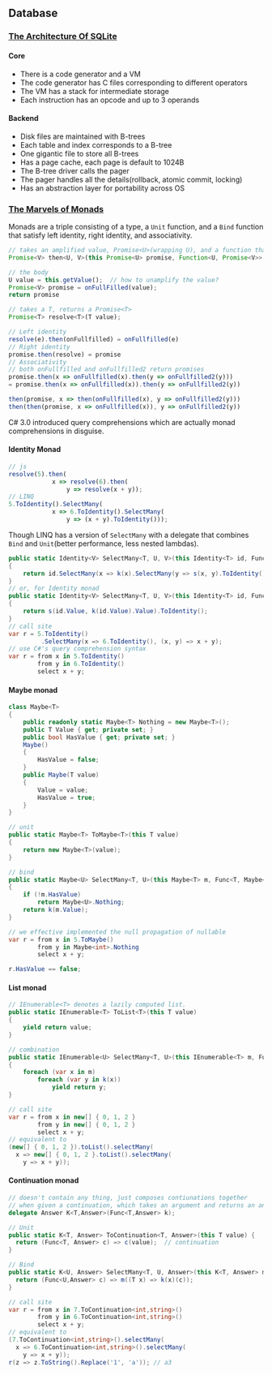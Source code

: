 ## Database

### [The Architecture Of SQLite](http://www.sqlite.org/arch.html)

#### Core

* There is a code generator and a VM
* The code generator has C files corresponding to different operators
* The VM has a stack for intermediate storage
* Each instruction has an opcode and up to 3 operands

#### Backend

* Disk files are maintained with B-trees
* Each table and index corresponds to a B-tree
* One gigantic file to store all B-trees
* Has a page cache, each page is default to 1024B
* The B-tree driver calls the pager
* The pager handles all the details(rollback, atomic commit, locking)
* Has an abstraction layer for portability across OS

### [The Marvels of Monads](http://blogs.msdn.com/b/wesdyer/archive/2008/01/11/the-marvels-of-monads.aspx)

Monads are a triple consisting of a type, a `Unit` function, and a `Bind` function that satisfy left identity, right identity, and associativity.

```javascript
// takes an amplified value, Promise<U>(wrapping U), and a function that takes U and return a Promise<V>
Promise<V> then<U, V>(this Promise<U> promise, Function<U, Promise<V>> onFullfilled)

// the body
U value = this.getValue();  // how to unamplify the value?
Promise<V> promise = onFullFilled(value);
return promise

// takes a T, returns a Promise<T>
Promise<T> resolve<T>(T value);

// Left identity
resolve(e).then(onFullfilled) = onFullfilled(e)
// Right identity
promise.then(resolve) = promise
// Associativity
// both onFullfilled and onFullfilled2 return promises
promise.then(x => onFullfilled(x).then(y => onFullfilled2(y)))
= promise.then(x => onFullfilled(x)).then(y => onFullfilled2(y))

then(promise, x => then(onFullfilled(x), y => onFullfilled2(y)))
then(then(promise, x => onFullfilled(x)), y => onFullfilled2(y))
```

C# 3.0 introduced query comprehensions which are actually monad comprehensions in disguise.

#### Identity Monad

```javascript
// js
resolve(5).then(
            x => resolve(6).then(
                y => resolve(x + y));
// LINQ
5.ToIdentity().SelectMany(
            x => 6.ToIdentity().SelectMany(
                y => (x + y).ToIdentity()));
```

Though LINQ has a version of `SelectMany` with a delegate that combines `Bind` and `Unit`(better performance, less nested lambdas).

```csharp
public static Identity<V> SelectMany<T, U, V>(this Identity<T> id, Func<T, Identity<U>> k, Func<T,U,V> s)
{
    return id.SelectMany(x => k(x).SelectMany(y => s(x, y).ToIdentity()));
}
// or, for Identity monad
public static Identity<V> SelectMany<T, U, V>(this Identity<T> id, Func<T, Identity<U>> k, Func<T,U,V> s)
{
    return s(id.Value, k(id.Value).Value).ToIdentity();
}
// call site
var r = 5.ToIdentity()
         .SelectMany(x => 6.ToIdentity(), (x, y) => x + y);
// use C#'s query comprehension syntax
var r = from x in 5.ToIdentity()
        from y in 6.ToIdentity()
        select x + y;
```

#### Maybe monad

```csharp
class Maybe<T>
{
    public readonly static Maybe<T> Nothing = new Maybe<T>();
    public T Value { get; private set; }
    public bool HasValue { get; private set; }
    Maybe()
    {
        HasValue = false;
    }
    public Maybe(T value)
    {
        Value = value;
        HasValue = true;
    }
}

// unit
public static Maybe<T> ToMaybe<T>(this T value)
{
    return new Maybe<T>(value);
}

// bind
public static Maybe<U> SelectMany<T, U>(this Maybe<T> m, Func<T, Maybe<U>> k)
{
    if (!m.HasValue)
        return Maybe<U>.Nothing;
    return k(m.Value);
}

// we effective implemented the null propagation of nullable
var r = from x in 5.ToMaybe()
        from y in Maybe<int>.Nothing
        select x + y;

r.HasValue == false;
```

#### List monad

```csharp
// IEnumerable<T> denotes a lazily computed list.
public static IEnumerable<T> ToList<T>(this T value)
{
    yield return value;
}

// combination
public static IEnumerable<U> SelectMany<T, U>(this IEnumerable<T> m, Func<T, IEnumerable<U>> k)
{
    foreach (var x in m)
        foreach (var y in k(x))
            yield return y;
}

// call site
var r = from x in new[] { 0, 1, 2 }
        from y in new[] { 0, 1, 2 }
        select x + y;
// equivalent to
(new[] { 0, 1, 2 }).toList().selectMany(
  x => new[] { 0, 1, 2 }.toList().selectMany(
    y => x + y));
```

#### Continuation monad

```csharp
// doesn't contain any thing, just composes contiunations together
// when given a continuation, which takes an argument and returns an answer, will return an answer
delegate Answer K<T,Answer>(Func<T,Answer> k);

// Unit
public static K<T, Answer> ToContinuation<T, Answer>(this T value) {
  return (Func<T, Answer> c) => c(value);  // continuation
}

// Bind
public static K<U, Answer> SelectMany<T, U, Answer>(this K<T, Answer> m, Func<T, K<U, Answer>> k) {
  return (Func<U,Answer> c) => m((T x) => k(x)(c));
}

// call site
var r = from x in 7.ToContinuation<int,string>()
        from y in 6.ToContinuation<int,string>()
        select x + y;
// equivalent to
(7.ToContinuation<int,string>().selectMany(
  x => 6.ToContinuation<int,string>().selectMany(
    y => x + y));
r(z => z.ToString().Replace('1', 'a')); // a3
```
